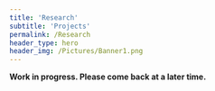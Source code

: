 ```yaml
---
title: 'Research'
subtitle: 'Projects'
permalink: /Research
header_type: hero
header_img: /Pictures/Banner1.png
---
```


**Work in progress. Please come back at a later time.**
